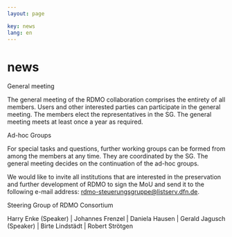 ```yaml
---
layout: page

key: news
lang: en
---
```


# news

General meeting

The general meeting of the RDMO collaboration comprises the entirety of all members. Users and other interested parties can participate in the general meeting. The members elect the representatives in the SG. The general meeting meets at least once a year as required.

Ad-hoc Groups

For special tasks and questions, further working groups can be formed from among the members at any time. They are coordinated by the SG. The general meeting decides on the continuation of the ad-hoc groups.

We would like to invite all institutions that are interested in the preservation and further development of RDMO to sign the MoU and send it to the following e-mail address: rdmo-steuerungsgruppe@listserv.dfn.de.

Steering Group of  RDMO Consortium

Harry Enke (Speaker) | Johannes Frenzel | Daniela Hausen | Gerald Jagusch (Speaker) | Birte Lindstädt | Robert Strötgen



